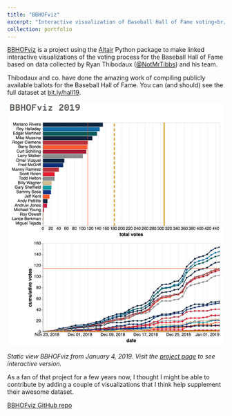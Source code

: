 ```yaml
---
title: "BBHOFviz"
excerpt: "Interactive visualization of Baseball Hall of Fame voting<br/><img src='/images/bbhofviz-01-04-19.png'><br/>"
collection: portfolio
---
```


[BBHOFviz](https://deppen8.github.io/bbhof_viz/) is a project using the [Altair](https://altair-viz.github.io/) Python package to make linked interactive visualizations of the voting process for the Baseball Hall of Fame based on data collected by Ryan Thibodaux ([@NotMrTibbs](https://twitter.com/NotMrTibbs)) and his team.

Thibodaux and co. have done the amazing work of compiling publicly available ballots for the Baseball Hall of Fame. You can (and should) see the full dataset at [bit.ly/hall19](bit.ly/hall19).

![static BBHOFviz 2019](/images/bbhofviz-01-04-19.png)

*Static view BBHOFviz from January 4, 2019. Visit the [project page](https://deppen8.github.io/bbhof_viz/) to see interactive version.*

As a fan of that project for a few years now, I thought I might be able to contribute by adding a couple of visualizations that I think help supplement their awesome dataset.

[BBHOFviz GitHub repo](https://github.com/deppen8/bbhof_viz)
